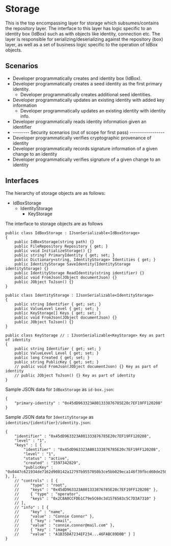 # Storage

This is the top encompassing layer for storage which subsumes/contains the repository layer. The interface to this layer has logic specific to an identity box (IdBox) such as with objects like identity, connection etc. The layer is responsible for serializing/deserializing against the repository (box) layer, as well as a set of business logic specific to the operation of IdBox objects.

## Scenarios

* Developer programmatically creates and identity box (IdBox).
* Developer programmatically creates a seed identity as the first primary identity.
  * Developer programmatically creates additional seed identities.
* Developer programmatically updates an existing identity with added key information
  * Developer programmatically updates an existing identity with identity info.
* Developer programmatically reads identity information given an identifier
* \-------- Security scenarios (out of scope for first pass) -----------------
* Developer programmatically verifies cryptographic provenance of identity
* Developer programmatically records signature information of a given change to an identity
* Developer programmatically verifies signature of a given change to an identity

## Interfaces

The hierarchy of storage objects are as follows:

* IdBoxStorage
  * IdentityStorage
    * KeyStorage

The interface to storage objects are as follows

```
public class IdBoxStorage : IJsonSerializable<IdBoxStorage>
{
    public IdBoxStorage(string path) {}
    public FileRepository Repository { get; }
    public void InitializeStorage() {}
    public string? PrimaryIdentity { get; set; }
    public Dictionary<string, IdentityStorage> Identities { get; } 
    public IdentityStorage SaveIdentity(IdentityStorage identityStorage) {}
    public IdentityStorage ReadIdentity(string identifier) {}
    public void FromJson(JObject documentJson) {}
    public JObject ToJson() {}
}

public class IdentityStorage : IJsonSerializable<IdentityStorage>
{
    public string Identifier { get; set; }
    public ValueLevel Level { get; set; }
    public KeyStorage[] Keys { get; set; }
    public void FromJson(JObject documentJson) {}
    public JObject ToJson() {}
}

public class KeyStorage // : IJsonSerializable<KeyStorage> Key as part of identity
{
    public string Identifier { get; set; }
    public ValueLevel Level { get; set; }
    public long Created { get; set; }
    public string PublicKey { get; set; }
    // public void FromJson(JObject documentJson) {} Key as part of identity
    // public JObject ToJson() {} Key as part of identity
}

```

Sample JSON data for `IdBoxStorage` as `id-box.json`:

```
{
    "primary-identity" : "0x45dD963323A801333876785E20c7EF19FF120208"
}
```

Sample JSON data for `IdentityStorage` as `identities/{identifier}/identity.json`:

```
{
    "identifier" : "0x45dD963323A801333876785E20c7EF19FF120208",
    "level" : "1",
    "keys" : [ {
        "identifier" : "0x45dD963323A801333876785E20c7EF19FF120208",
        "level" : "1",
        "status" : "active",
        "created" : "1597342829",
        "publicKey" : "0x0447c621934de7162d908142a12797b9557050b3ce5bb029eca146f39fbcd60de250ebff2713c5ae046e3996a14e8a81d8d86089250b9aab7878f6d21f737b745d" }, ],
    // "controls" : [ {
    //     "type" : "root",
    //     "keys" : "0x45dD963323A801333876785E20c7EF19FF120208" },
    //     { "type" : "operator",
    //     "keys" : "0x2C8A0CCFDb1C79e5C60c3d1576583c5C7D3A7310" }
    // ],
    // "info" : [ {
    //     "key" : "name",
    //     "value" : "Connie Connor" },
    //     { "key" : "email",
    //     "value" : "connie.connor@mail.com" },
    //     { "key" : "image",
    //     "value" : "A1B35DA7234EF234...46FABC89D0B" } ]
}
```
